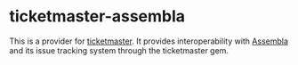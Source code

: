 # ticketmaster-assembla

This is a provider for [ticketmaster](http://ticketrb.com). It provides interoperability with [Assembla](https://www.assembla.com) and its issue tracking system through the ticketmaster gem.
